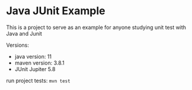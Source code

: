 # Java JUnit Example

This is a project to serve as an example for anyone studying unit test with Java and Junit

Versions:
- java version: 11
- maven version: 3.8.1
- JUnit Jupiter 5.8

run project tests: `mvn test`